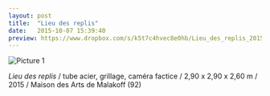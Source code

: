 ```yaml
---
layout: post
title:  "Lieu des replis"
date:   2015-10-07 15:39:40
preview: https://www.dropbox.com/s/k5t7c4hvec8e0hb/Lieu_des_replis_2015_.jpg?raw=1
---
```


![Picture 1](https://www.dropbox.com/s/k5t7c4hvec8e0hb/Lieu_des_replis_2015_.jpg?raw=1)

<span style="font-style: italic;">Lieu des replis</span>   / tube acier, grillage, cam&eacute;ra factice / 2,90 x 2,90 x 2,60 m / 2015 / Maison des Arts de Malakoff (92)
